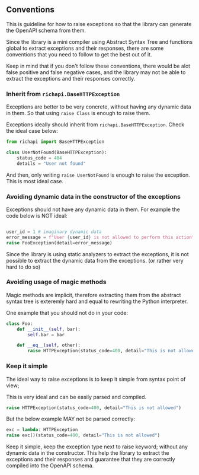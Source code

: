 ## Conventions

This is guideline for how to raise exceptions so that the library can generate the OpenAPI schema from them.

Since the library is a mini compiler using Abstract Syntax Tree and functions global to extract exceptions and their responses, there are some conventions that you need to follow to get the best out of it.

Keep in mind that if you don't follow these conventions, there would be alot false positive and false negative cases, and the library may not be able to extract the exceptions and their responses correctly.

### Inherit from `richapi.BaseHTTPException`

Exceptions are better to be very concrete, without having any dynamic data in them.
So that using `raise Class` is enough to raise them.

Exceptions ideally should inherit from `richapi.BaseHTTPException`. Check the ideal case below:

```python
from richapi import BaseHTTPException

class UserNotFound(BaseHTTPException):
    status_code = 404
    details = "User not found"
```

And then, only writing `raise UserNotFound` is enough to raise the exception. This is most ideal case.

### Avoiding dynamic data in the constructor of the exceptions

Exceptions should not have any dynamic data in them.
For example the code below is NOT ideal:

```python

user_id = 1 # imaginary dynamic data
error_message = f"User {user_id} is not allowed to perform this action"
raise FooException(detail=error_message)
```

Since the library is using static analyzers to extract the exceptions, it is not possible to extract the dynamic data from the exceptions. (or rather very hard to do so)

### Avoiding usage of magic methods

Magic methods are implicit, therefore extracting them from the abstract syntax tree is exteremly hard and equal to rewriting the Python interpreter.

One example that you should not do in your code:

```python
class Foo:
    def __init__(self, bar):
        self.bar = bar

    def __eq__(self, other):
        raise HTTPException(status_code=400, detail="This is not allowed")
```

### Keep it simple

The ideal way to raise exceptions is to keep it simple from syntax point of view;

This is very ideal and can be easily parsed and compiled.

```python
raise HTTPException(status_code=400, detail="This is not allowed")
```

But the below example MAY not be parsed correctly:

```python
exc = lambda: HTTPException
raise exc()(status_code=400, detail="This is not allowed")
```

Keep it simple, keep the exception type next to raise keyword; without any dynamic data in the constructor. This help the library to extract the exceptions and their responses and guarantee that they are correctly compiled into the OpenAPI schema.
